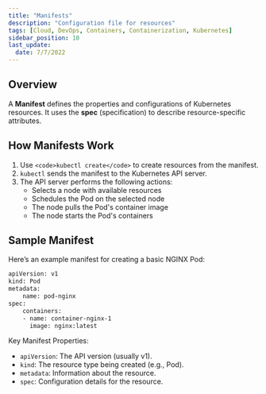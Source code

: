 ```yaml
---
title: "Manifests"
description: "Configuration file for resources"
tags: [Cloud, DevOps, Containers, Containerization, Kubernetes]
sidebar_position: 10
last_update:
  date: 7/7/2022
---
```



## Overview

A **Manifest** defines the properties and configurations of Kubernetes resources. It uses the **spec** (specification) to describe resource-specific attributes.

## How Manifests Work

1. Use `<code>kubectl create</code>` to create resources from the manifest.
2. `kubectl` sends the manifest to the Kubernetes API server.
3. The API server performs the following actions:
   - Selects a node with available resources
   - Schedules the Pod on the selected node
   - The node pulls the Pod's container image
   - The node starts the Pod's containers

## Sample Manifest

Here’s an example manifest for creating a basic NGINX Pod:

```bash
apiVersion: v1 
kind: Pod
metadata:
    name: pod-nginx
spec:
    containers:
    - name: container-nginx-1
      image: nginx:latest
```

Key Manifest Properties:

- `apiVersion`: The API version (usually v1).
- `kind`: The resource type being created (e.g., Pod).
- `metadata`: Information about the resource.
- `spec`: Configuration details for the resource.